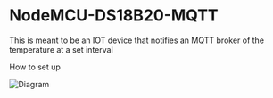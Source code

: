 # NodeMCU-DS18B20-MQTT

This is meant to be an IOT device that notifies an MQTT broker of the temperature at a set interval

How to set up

![Diagram](https://raw.githubusercontent.com/mattysmith22/Test/test/Pictures/NodeMCU.png)
